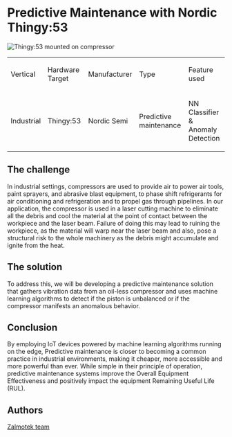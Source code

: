 ﻿
# Predictive Maintenance with Nordic Thingy:53


![Thingy:53 mounted on compressor](53HighlightPhoto.jpg)

<table align="center", width="100%">
	<tr>
		<td><p>Vertical</p></td>
		<td><p>Hardware Target</p></td>
		<td><p>Manufacturer</p></td>
		<td><p>Type</p></td>
		<td><p>Feature used</p></td>
	</tr>
	<tr>
		<td><p>Industrial</p></td>
		<td><p>Thingy:53</p></td>
		<td><p>Nordic Semi</p></td>
		<td><p>Predictive maintenance</p></td>
		<td><p>NN Classifier & Anomaly Detection</p></td>
	</tr>
		

</table>


## The challenge

In industrial settings, compressors are used to provide air to power air tools, paint sprayers, and abrasive blast equipment, to phase shift refrigerants for air conditioning and refrigeration and to propel gas through pipelines. In our application, the compressor is used in a laser cutting machine to eliminate all the debris and cool the material at the point of contact between the workpiece and the laser beam. Failure of doing this may lead to ruining the workpiece, as the material will warp near the laser beam and also, pose a structural risk to the whole machinery as the debris might accumulate and ignite from the heat. 
## The solution
To address this, we will be developing a predictive maintenance solution that gathers vibration data from an oil-less compressor and uses machine learning algorithms to detect if the piston is unbalanced or if the compressor manifests an anomalous behavior.
## Conclusion
By employing IoT devices powered by machine learning algorithms running on the edge, Predictive maintenance is closer to becoming a common practice in industrial environments, making it cheaper, more accessible and more powerful than ever. While simple in their principle of operation, predictive maintenance systems improve the Overall Equipment Effectiveness and positively impact the equipment Remaining Useful Life (RUL). 
## Authors
   [Zalmotek team](https://zalmotek.com/)



